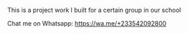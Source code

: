 This is a project work I built for a certain group in our school

Chat me on Whatsapp: https://wa.me/+233542092800
